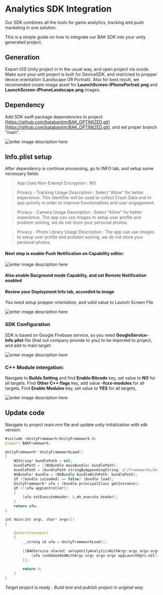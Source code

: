 # Analytics SDK Integration

Our SDK combines all the tools for game analytics, tracking and push marketing in one solution. 

This is a simple guide on how to integrate our BAK SDK into your unity generated project.

## Generation

Export iOS Unity project in In the usual way, and open project via xcode. Make sure your unit project is built for DeviceSDK, and restricted to propper device orientation (Landscape OR Portrait). Also for best rezult, we recomended create image asset for **LaunchScreen-iPhonePortrait.png** and **LaunchScreen-iPhoneLandscape.png** images.

## Dependency 
 Add SDK swift package dependencies to project: [https://github.com/balabantim/BAK_OPTIMIZED.git](https://github.com/balabantim/BAK_OPTIMIZED.git), and set proper branch "main".

![enter image description here](https://i.imgur.com/3noEEoS.png)

## Info.plist setup
After dependency is continue processing, go to INFO tab, and setup some necessary fields:

> App Uses Non-Exempt Encryption  :  NO

> Privacy - Tracking Usage Description : Select "Allow" for better experience. This identifier will be used to collect Crash Data and in-app activity in order to improve functionalities and user engagement.

> Privacy - Camera Usage Description : Select "Allow" for better experience. The app сan use images to setup user profile and problem solving, we do not store your personal photos.

>Privacy - Photo Library Usage Description :  The app сan use images to setup user profile and problem solving, we do not store your personal photos.

#### Next step is enable **Push Notification** on Capability editor:

![enter image description here](https://i.imgur.com/bg1UMSz.png)

#### Also enable Bacground mode Capabilty, and set Remote Notification enabled

#### Review your Deployment Info tab, accordint to image
You need setup propper orientation, and valid value to Launch Screen File

![enter image description here](https://i.imgur.com/2BXOw0U.png)

### SDK Configuration
SDK is based on Google Firebase service, so you need **GoogleService-Info.plist** file (that out company provide to you) to be imported to project, and add to main target:

![enter image description here](https://i.imgur.com/pZTba6L.png)

### C++ Module intergation:

Navigate to **Builds Setting** and find **Enable Bitcode** key, set value to **NO** for all targets.
Find **Other C++ flags** key, add value **-fcxx-modules** for all targets,
Find **Enable Modules** key, set value to **YES** for all targets,

![enter image description here](https://i.imgur.com/d509xwW.png)

## Update code

Navigate to project main.mm file and update unity initialization with sdk version:

```Swift
#include <UnityFramework/UnityFramework.h>
@import BAKFramework;

UnityFramework* UnityFrameworkLoad()
{
    NSString* bundlePath = nil;
    bundlePath = [[NSBundle mainBundle] bundlePath];
    bundlePath = [bundlePath stringByAppendingString: @"/Frameworks/UnityFramework.framework"];
    NSBundle* bundle = [NSBundle bundleWithPath: bundlePath];
    if ([bundle isLoaded] == false) [bundle load];
    UnityFramework* ufw = [bundle.principalClass getInstance];
    if (![ufw appController])
    {
        [ufw setExecuteHeader: &_mh_execute_header];
    }
    return ufw;
}

int main(int argc, char* argv[])
{
    
    @autoreleasepool
    {
        __strong id ufw = UnityFrameworkLoad();
        
        [[BAKService shared] setupUnityAnalyticsWithArgc:argc argv:argv appOrientation:UIInterfaceOrientationMaskAll main:^{
            [ufw runEmbeddedWithArgc:argc argv:argv appLaunchOpts:nil];
        }];
        
        return 0;
    }
} 
```

*Target project is ready , Build test and publish project in original way.*




